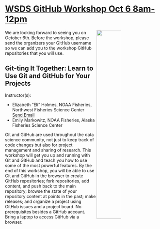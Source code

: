 # [WSDS GitHub Workshop Oct 6 8am-12pm](https://ww2.amstat.org/meetings/wsds/2022/courses.cfm)

<img align="right" src="https://raw.githubusercontent.com/rworkflow-workshops/assets/main/logo/logo.png" width="40%">  

We are looking forward to seeing you on October 6th. Before the workshop, please send the organizers your GitHub username so we can add you to the workshop GitHub repositories that you will use.

## Git-ting It Together: Learn to Use Git and GitHub for Your Projects

Instructor(s):

* Elizabeth “Eli” Holmes, NOAA Fisheries, Northwest Fisheries Science Center <a href = "mailto: eli.holmes@noaa.gov">Send Email</a>
* Emily Markowitz, NOAA Fisheries, Alaska Fisheries Science Center

Git and GitHub are used throughout the data science community, not just to keep track of code changes but also for project management and sharing of research. This workshop will get you up and running with Git and GitHub and teach you how to use some of the most powerful features. By the end of this workshop, you will be able to use Git and GitHub in the browser to create GitHub repositories; fork repositories, add content, and push back to the main repository; browse the state of your repository content at points in the past; make releases; and organize a project using GitHub issues and a project board. No prerequisites besides a GitHub account. Bring a laptop to access GitHub via a browser.

